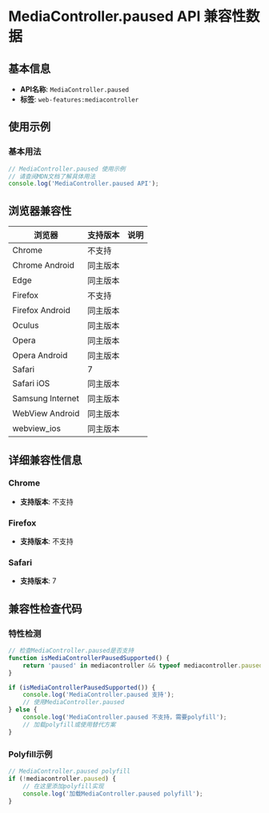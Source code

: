 # MediaController.paused API 兼容性数据

## 基本信息

- **API名称**: `MediaController.paused`
- **标签**: `web-features:mediacontroller`

## 使用示例

### 基本用法

```javascript
// MediaController.paused 使用示例
// 请查阅MDN文档了解具体用法
console.log('MediaController.paused API');
```

## 浏览器兼容性

| 浏览器 | 支持版本 | 说明 |
|--------|----------|------|
| Chrome | 不支持 |  |
| Chrome Android | 同主版本 |  |
| Edge | 同主版本 |  |
| Firefox | 不支持 |  |
| Firefox Android | 同主版本 |  |
| Oculus | 同主版本 |  |
| Opera | 同主版本 |  |
| Opera Android | 同主版本 |  |
| Safari | 7 |  |
| Safari iOS | 同主版本 |  |
| Samsung Internet | 同主版本 |  |
| WebView Android | 同主版本 |  |
| webview_ios | 同主版本 |  |

## 详细兼容性信息

### Chrome

- **支持版本**: 不支持

### Firefox

- **支持版本**: 不支持

### Safari

- **支持版本**: 7

## 兼容性检查代码

### 特性检测

```javascript
// 检查MediaController.paused是否支持
function isMediaControllerPausedSupported() {
    return 'paused' in mediacontroller && typeof mediacontroller.paused === 'function';
}

if (isMediaControllerPausedSupported()) {
    console.log('MediaController.paused 支持');
    // 使用MediaController.paused
} else {
    console.log('MediaController.paused 不支持，需要polyfill');
    // 加载polyfill或使用替代方案
}
```

### Polyfill示例

```javascript
// MediaController.paused polyfill
if (!mediacontroller.paused) {
    // 在这里添加polyfill实现
    console.log('加载MediaController.paused polyfill');
}
```

